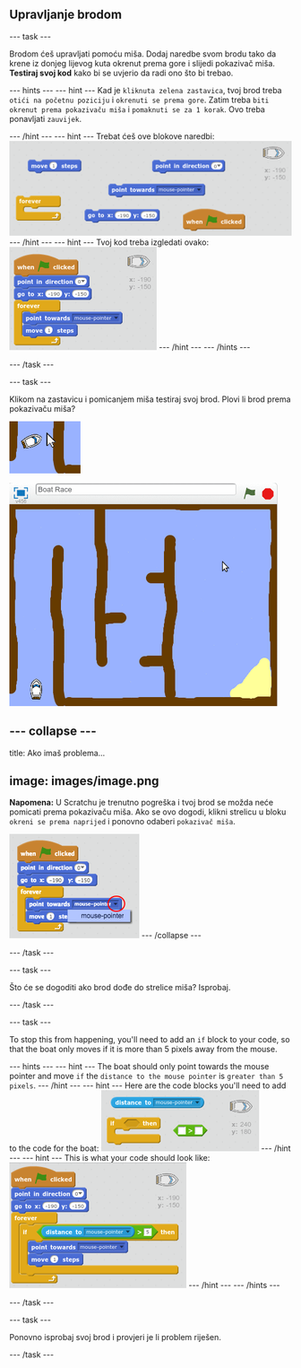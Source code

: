 ## Upravljanje brodom

\--- task \---

Brodom ćeš upravljati pomoću miša. Dodaj naredbe svom brodu tako da krene iz donjeg lijevog kuta okrenut prema gore i slijedi pokazivač miša. **Testiraj svoj kod** kako bi se uvjerio da radi ono što bi trebao.

\--- hints \--- \--- hint \--- Kad je `kliknuta zelena zastavica`, tvoj brod treba `otići na početnu poziciju` i `okrenuti se prema gore`. Zatim treba `biti okrenut prema pokazivaču miša` i `pomaknuti se za 1 korak`. Ovo treba ponavljati `zauvijek`.

\--- /hint \--- \--- hint \--- Trebat ćeš ove blokove naredbi: ![screenshot](images/boat-move-blocks.png) \--- /hint \--- \--- hint \--- Tvoj kod treba izgledati ovako: ![screenshot](images/boat-move-code.png) \--- /hint \--- \--- /hints \---

\--- /task \---

\--- task \---

Klikom na zastavicu i pomicanjem miša testiraj svoj brod. Plovi li brod prema pokazivaču miša?

![screenshot](images/boat-mouse.png)

![screenshot](images/boat-pointer-test-anim.gif)

## \--- collapse \---

title: Ako imaš problema...

## image: images/image.png

**Napomena:** U Scratchu je trenutno pogreška i tvoj brod se možda neće pomicati prema pokazivaču miša. Ako se ovo dogodi, klikni strelicu u bloku `okreni se prema naprijed` i ponovno odaberi `pokazivač miša`.

![screenshot](images/boat-bug.png) \--- /collapse \---

\--- /task \---

\--- task \---

Što će se dogoditi ako brod dođe do strelice miša? Isprobaj.

\--- /task \---

\--- task \---

To stop this from happening, you'll need to add an `if` block to your code, so that the boat only moves if it is more than 5 pixels away from the mouse.

\--- hints \--- \--- hint \--- The boat should only point towards the mouse pointer and move `if` the `distance to the mouse pointer` is `greater than 5 pixels`. \--- /hint \--- \--- hint \--- Here are the code blocks you'll need to add to the code for the boat: ![screenshot](images/boat-pointer-blocks.png) \--- /hint \--- \--- hint \--- This is what your code should look like: ![screenshot](images/boat-pointer-code.png) \--- /hint \--- \--- /hints \---

\--- /task \---

\--- task \---

Ponovno isprobaj svoj brod i provjeri je li problem riješen.

\--- /task \---